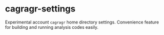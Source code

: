 # cagragr-settings

Experimental account `cagragr` home directory settings. Convenience feature for building and running analysis codes easily.
